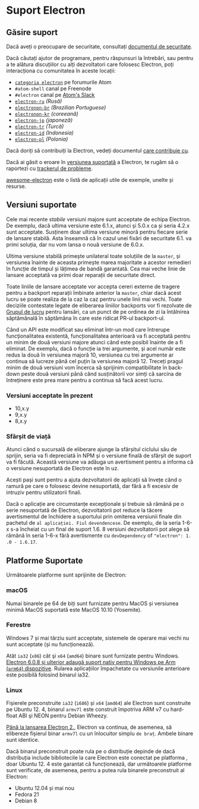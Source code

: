 # Suport Electron

## Găsire suport

Dacă aveți o preocupare de securitate, consultați [documentul de securitate](https://github.com/electron/electron/tree/master/SECURITY.md).

Dacă căutați ajutor de programare, pentru răspunsuri la întrebări, sau pentru a te alătura discuțiilor cu alți dezvoltatori care folosesc Electron, poți interacționa cu comunitatea în aceste locații:
- [`categoria electron`](https://discuss.atom.io/c/electron) pe forumurile Atom
- `#atom-shell` canal pe Freenode
- `#electron` canal pe [Atom's Slack](https://discuss.atom.io/t/join-us-on-slack/16638?source_topic_id=25406)
- [`electron-ru`](https://telegram.me/electron_ru) *(Rusă)*
- [`electronon-br`](https://electron-br.slack.com) *(Brazilian Portuguese)*
- [`electronon-kr`](https://electron-kr.github.io/electron-kr) *(coreeană)*
- [`electron-jp`](https://electron-jp.slack.com) *(japoneză)*
- [`electron-tr`](https://electron-tr.herokuapp.com) *(Turcă)*
- [`electron-id`](https://electron-id.slack.com) *(Indonesia)*
- [`electron-pl`](https://electronpl.github.io) *(Polonia)*

Dacă doriți să contribuiți la Electron, vedeți documentul [care contribuie cu](https://github.com/electron/electron/blob/master/CONTRIBUTING.md).

Dacă ai găsit o eroare în [versiunea suportată](#supported-versions) a Electron, te rugăm să o raportezi cu [trackerul de probleme](../development/issues.md).

[awesome-electron](https://github.com/sindresorhus/awesome-electron) este o listă de aplicații utile de exemple, unelte și resurse.

## Versiuni suportate

Cele mai recente *stabile* versiuni majore sunt acceptate de echipa Electron. De exemplu, dacă ultima versiune este 6.1.x, atunci și 5.0.x ca și seria 4.2.x sunt acceptate.  Susținem doar ultima versiune minoră pentru fiecare serie de lansare stabilă.  Asta înseamnă că în cazul unei fixări de securitate 6.1. va primi soluția, dar nu vom lansa o nouă versiune de 6.0.x.

Ultima versiune stabilă primește unilateral toate soluțiile de la `master`, și versiunea înainte de aceasta primește marea majoritate a acestor remedieri în funcție de timpul și lățimea de bandă garantată. Cea mai veche linie de lansare acceptată va primi doar reparații de securitate direct.

Toate liniile de lansare acceptate vor accepta cereri externe de tragere pentru a backport reparații îmbinate anterior la `master`, chiar dacă acest lucru se poate realiza de la caz la caz pentru unele linii mai vechi. Toate deciziile contestate legate de eliberarea liniilor backports vor fi rezolvate de [Grupul de lucru](https://github.com/electron/governance/tree/master/wg-releases) pentru lansări, ca un punct de pe ordinea de zi la întâlnirea săptămânală în săptămâna în care este ridicat PR-ul backport-ul.

Când un API este modificat sau eliminat într-un mod care întrerupe funcţionalitatea existentă, funcționalitatea anterioară va fi acceptată pentru un minim de două versiuni majore atunci când este posibil înainte de a fi eliminat. De exemplu, dacă o funcție ia trei argumente, și acel număr este redus la două în versiunea majoră 10, versiunea cu trei argumente ar continua să lucreze până cel puțin la versiunea majoră 12. Treceți pragul minim de două versiuni vom încerca să sprijinim compatibilitate în back-down peste două versiuni până când susținătorii vor simți că sarcina de întreținere este prea mare pentru a continua să facă acest lucru.

### Versiuni acceptate în prezent
- 10,x.y
- 9,x.y
- 8,x.y

### Sfârșit de viață

Atunci când o sucursală de eliberare ajunge la sfârșitul ciclului său de sprijin, seria va fi depreciată în NPM și o versiune finală de sfârșit de suport va fi făcută. Această versiune va adăuga un avertisment pentru a informa că o versiune nesuportată de Electron este în uz.

Acești pași sunt pentru a ajuta dezvoltatorii de aplicații să învețe când o ramură pe care o folosesc devine nesuportată, dar fără a fi excesiv de intruziv pentru utilizatorii finali.

Dacă o aplicație are circumstanțe excepționale și trebuie să rămână pe o serie nesuportată de Electron, dezvoltatorii pot reduce la tăcere avertismentul de închidere a suportului prin omiterea versiunii finale din pachetul de `al aplicației. Fiul` `devendencese`. De exemplu, de la seria 1-6-x s-a încheiat cu un final de suport 1.6. 8 versiuni dezvoltatorii pot alege să rămână în seria 1-6-x fără avertismente cu `devDependency` of `"electron": 1. .0 - 1.6.17`.

## Platforme Suportate

Următoarele platforme sunt sprijinite de Electron:

### macOS

Numai binarele pe 64 de biți sunt furnizate pentru MacOS și versiunea minimă MacOS suportată este MacOS 10.10 (Yosemite).

### Ferestre

Windows 7 și mai târziu sunt acceptate, sistemele de operare mai vechi nu sunt acceptate (și nu funcționează).

Atât `ia32` (`x86`) cât şi `x64` (`amd64`) binare sunt furnizate pentru Windows. [Electron 6.0.8 și ulterior adaugă suport nativ pentru Windows pe Arm (`arm64`) dispozitive](windows-arm.md). Rularea aplicațiilor împachetate cu versiunile anterioare este posibilă folosind binarul ia32.

### Linux

Fișierele preconstruite `ia32` (`i686`) și `x64` (`amd64`) ale Electron sunt construite pe Ubuntu 12. 4, binarul `armv7l` este construit împotriva ARM v7 cu hard-float ABI şi NEON pentru Debian Wheezy.

[Până la lansarea Electron 2.](../breaking-changes.md#duplicate-arm-assets), Electron va continua, de asemenea, să elibereze fișierul binar `armv7l` cu un înlocuitor simplu `de braț`. Ambele binare sunt identice.

Dacă binarul preconstruit poate rula pe o distribuție depinde de dacă distribuția include bibliotecile la care Electron este conectat pe platforma , doar Ubuntu 12. 4 este garantat că funcționează, dar următoarele platforme sunt verificate, de asemenea, pentru a putea rula binarele preconstruit al Electron:

* Ubuntu 12.04 și mai nou
* Fedora 21
* Debian 8
